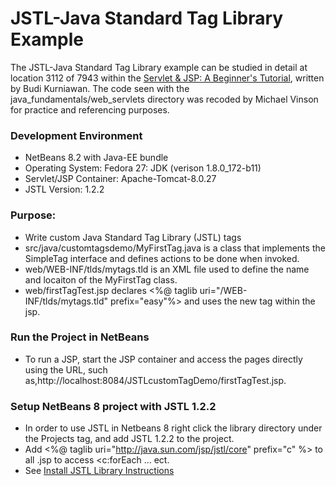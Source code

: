 JSTL-Java Standard Tag Library Example
====================

The JSTL-Java Standard Tag Library example can be studied in detail at location 3112 of 7943 within
the [Servlet & JSP: A Beginner's Tutorial](https://brainysoftware.com/9781771970327),
written by Budi Kurniawan. The code seen with the java_fundamentals/web_servlets
directory was recoded by Michael Vinson for practice and referencing purposes.

### Development Environment
* NetBeans 8.2 with Java-EE bundle
* Operating System: Fedora 27: JDK (verison 1.8.0_172-b11)
* Servlet/JSP Container: Apache-Tomcat-8.0.27
* JSTL Version: 1.2.2

### Purpose:
* Write custom Java Standard Tag Library (JSTL) tags
* src/java/customtagsdemo/MyFirstTag.java is a class that implements the
  SimpleTag interface and defines actions to be done when invoked.
* web/WEB-INF/tlds/mytags.tld is an XML file used to define the name and locaiton
  of the MyFirstTag class.
* web/firstTagTest.jsp declares <%@ taglib uri="/WEB-INF/tlds/mytags.tld" 
  prefix="easy"%> and uses the new tag within the jsp.

### Run the Project in NetBeans
* To run a JSP, start the JSP container and access the pages directly using the 
  URL, such as,http://<span></span>localhost:8084/JSTLcustomTagDemo/firstTagTest.jsp.

### Setup NetBeans 8 project with JSTL 1.2.2
* In order to use JSTL in Netbeans 8 right click the library directory under
    the Projects tag, and add JSTL 1.2.2 to the project.
* Add <%@ taglib uri="http://java.sun.com/jsp/jstl/core" prefix="c" %> to 
  all .jsp to access <c:forEach ... ect.
* See [Install JSTL Library Instructions](https://www.tutorialspoint.com/jsp/jsp_standard_tag_library.htm)


